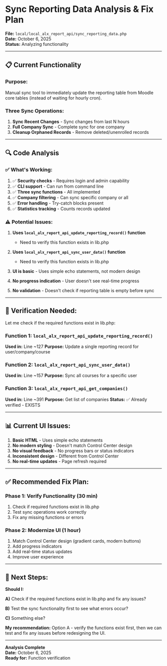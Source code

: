 # Sync Reporting Data Analysis & Fix Plan

**File:** `local/local_alx_report_api/sync_reporting_data.php`  
**Date:** October 6, 2025  
**Status:** Analyzing functionality

---

## 📋 **Current Functionality**

### **Purpose:**
Manual sync tool to immediately update the reporting table from Moodle core tables (instead of waiting for hourly cron).

### **Three Sync Operations:**

1. **Sync Recent Changes** - Sync changes from last N hours
2. **Full Company Sync** - Complete sync for one company
3. **Cleanup Orphaned Records** - Remove deleted/unenrolled records

---

## 🔍 **Code Analysis**

### **✅ What's Working:**

1. ✅ **Security checks** - Requires login and admin capability
2. ✅ **CLI support** - Can run from command line
3. ✅ **Three sync functions** - All implemented
4. ✅ **Company filtering** - Can sync specific company or all
5. ✅ **Error handling** - Try-catch blocks present
6. ✅ **Statistics tracking** - Counts records updated

### **⚠️ Potential Issues:**

1. **Uses `local_alx_report_api_update_reporting_record()` function**
   - Need to verify this function exists in lib.php
   
2. **Uses `local_alx_report_api_sync_user_data()` function**
   - Need to verify this function exists in lib.php

3. **UI is basic** - Uses simple echo statements, not modern design

4. **No progress indication** - User doesn't see real-time progress

5. **No validation** - Doesn't check if reporting table is empty before sync

---

## 🔧 **Verification Needed:**

Let me check if the required functions exist in lib.php:

### **Function 1: `local_alx_report_api_update_reporting_record()`**
**Used in:** Line ~127
**Purpose:** Update a single reporting record for user/company/course

### **Function 2: `local_alx_report_api_sync_user_data()`**
**Used in:** Line ~157
**Purpose:** Sync all courses for a specific user

### **Function 3: `local_alx_report_api_get_companies()`**
**Used in:** Line ~391
**Purpose:** Get list of companies
**Status:** ✅ Already verified - EXISTS

---

## 📊 **Current UI Issues:**

1. **Basic HTML** - Uses simple echo statements
2. **No modern styling** - Doesn't match Control Center design
3. **No visual feedback** - No progress bars or status indicators
4. **Inconsistent design** - Different from Control Center
5. **No real-time updates** - Page refresh required

---

## ✅ **Recommended Fix Plan:**

### **Phase 1: Verify Functionality (30 min)**
1. Check if required functions exist in lib.php
2. Test sync operations work correctly
3. Fix any missing functions or errors

### **Phase 2: Modernize UI (1 hour)**
1. Match Control Center design (gradient cards, modern buttons)
2. Add progress indicators
3. Add real-time status updates
4. Improve user experience

---

## 🎯 **Next Steps:**

**Should I:**

**A)** Check if the required functions exist in lib.php and fix any issues?

**B)** Test the sync functionality first to see what errors occur?

**C)** Something else?

**My recommendation:** Option A - verify the functions exist first, then we can test and fix any issues before redesigning the UI.

---

**Analysis Complete**  
**Date:** October 6, 2025  
**Ready for:** Function verification
